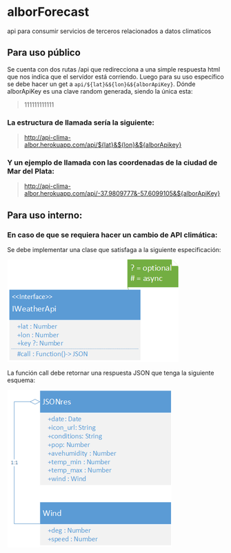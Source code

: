 # alborForecast
api para consumir servicios de terceros relacionados a datos climaticos

## Para uso público
Se cuenta con dos rutas /api que redirecciona a una simple respuesta html 
que nos indica que el servidor está corriendo. Luego para su uso específico 
se debe hacer un get a ```api/${lat}&${lon}&${alborApiKey}```. Dónde alborApiKey es 
una clave random generada, siendo la única esta: 
>111111111111

### La estructura de llamada sería la siguiente:

>http://api-clima-albor.herokuapp.com/api/${lat}&${lon}&${alborApikey}

### Y un ejemplo de llamada con las coordenadas de la ciudad de Mar del Plata:

>http://api-clima-albor.herokuapp.com/api/-37.9809777&-57.6099105&${alborApiKey}

## Para uso interno:
### En caso de que se requiera hacer un cambio de API climática:
Se debe implementar una clase que satisfaga a la siguiente especificación:

![Image not found](images/IWeatherApi.png)

La función call debe retornar una respuesta JSON que tenga la siguiente esquema:

![Image not found](images/JSONres.png)